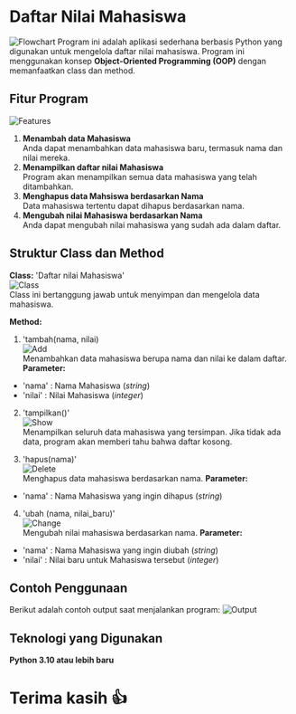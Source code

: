 # Daftar Nilai Mahasiswa

![Flowchart](pictures/flowchart.png)
Program ini adalah aplikasi sederhana berbasis Python yang digunakan untuk mengelola daftar nilai mahasiswa. Program ini menggunakan konsep **Object-Oriented Programming (OOP)** dengan memanfaatkan class dan method.

## Fitur Program
![Features](pictures/features.png)
1. **Menambah data Mahasiswa**  
Anda dapat menambahkan data mahasiswa baru, termasuk nama dan nilai mereka.
2. **Menampilkan daftar nilai Mahasiswa**  
Program akan menampilkan semua data mahasiswa yang telah ditambahkan.
3. **Menghapus data Mahsiswa berdasarkan Nama**  
Data mahasiswa tertentu dapat dihapus berdasarkan nama.
4. **Mengubah nilai Mahasiswa berdasarkan Nama**  
Anda dapat mengubah nilai mahasiswa yang sudah ada dalam daftar.

## Struktur Class dan Method
**Class:** 'Daftar nilai Mahasiswa'  
![Class](pictures/class.png)  
Class ini bertanggung jawab untuk menyimpan dan mengelola data mahasiswa.  

**Method:**  
1. 'tambah(nama, nilai)  
![Add](pictures/add.png)  
Menambahkan data mahasiswa berupa nama dan nilai ke dalam daftar.  
**Parameter:** 
* 'nama' : Nama Mahasiswa (*string*)
* 'nilai' : Nilai Mahasiswa (*integer*)  

2. 'tampilkan()'  
![Show](pictures/show.png)  
Menampilkan seluruh data mahasiswa yang tersimpan. Jika tidak ada data, program akan memberi tahu bahwa daftar kosong.  

3. 'hapus(nama)'  
![Delete](pictures/delete.png)  
Menghapus data mahasiswa berdasarkan nama.
**Parameter:** 
* 'nama' : Nama Mahasiswa yang ingin dihapus (*string*)  

4. 'ubah (nama, nilai_baru)'  
![Change](pictures/change.png)  
Mengubah nilai mahasiswa berdasarkan nama.
**Parameter:** 
* 'nama' : Nama Mahasiswa yang ingin diubah (*string*)
* 'nilai' : Nilai baru untuk Mahasiswa tersebut (*integer*)

## Contoh Penggunaan
Berikut adalah contoh output saat menjalankan program:
![Output](pictures/output.png)

## Teknologi yang Digunakan
**Python 3.10 atau lebih baru**

# Terima kasih 👍